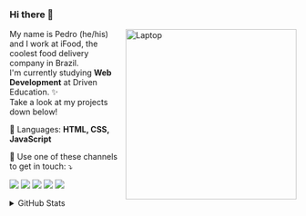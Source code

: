 ### Hi there 👋

<!--
**pedrosabinooo/pedrosabinooo** is a ✨ _special_ ✨ repository because its `README.md` (this file) appears on your GitHub profile.

Here are some ideas to get you started:

- 🔭 I’m currently working on ...
- 🌱 I’m currently learning ...
- 👯 I’m looking to collaborate on ...
- 🤔 I’m looking for help with ...
- 💬 Ask me about ...
- 📫 How to reach me: ...
- 😄 Pronouns: ...
- ⚡ Fun fact: ...
-->

<img src="https://raw.githubusercontent.com/MicaelliMedeiros/micaellimedeiros/master/image/computer-illustration.png" min-width="300px" max-width="300px" width="300px" align="right" alt="Laptop">

<p align="left"> 
  My name is Pedro (he/his) and I work at iFood, the coolest food delivery company in Brazil.<br>
  I'm currently studying <strong>Web Development</strong> at Driven Education. ✨<br>
  Take a look at my projects down below!
</p>

<p align="left">
  🦄 Languages: <strong>HTML, CSS, JavaScript</strong>
</p>
<!-- 
<p align="left">
  💼 Ferramentas: <strong>Coloque as suas ferramentas de trabalho.</strong>
</p> -->

<p align="left">
  💌 Use one of these channels to get in touch: ⤵️
</p>

<p align="left">
  <a href="pedrosabino@outlook.com" alt="Outlook">
  <img src="https://img.shields.io/badge/-Outlook-0078D4?style=flat-square&labelColor=0078D4&logo=microsoftoutlook&logoColor=white&link=pedrosabino@outlook.com" /></a>
  
  <a href="https://www.linkedin.com/in/pedrohsf/" alt="Linkedin">
  <img src="https://img.shields.io/badge/-Linkedin-0e76a8?style=flat-square&logo=Linkedin&logoColor=white&link=https://www.linkedin.com/in/pedrohsf/" /></a>

  <a href="https://api.whatsapp.com/send?phone=5512981238440&text=Hey%20Pedro!%20I%20saw%20your%20github%20profile%20and%20wanted%20to%20get%20in%20touch%20:D" alt="WhatsApp">
  <img src="https://img.shields.io/badge/-WhatsApp-25d366?style=flat-square&labelColor=25d366&logo=whatsapp&logoColor=white&link=https://api.whatsapp.com/send?phone=5512981238440&text=Hey%20Pedro!%20I%20saw%20your%20github%20profile%20and%20wanted%20to%20get%20in%20touch%20:D"/></a>

  <a href="https://www.facebook.com/pedrosabino" alt="Facebook">
  <img src="https://img.shields.io/badge/-Facebook-3b5998?style=flat-square&labelColor=3b5998&logo=facebook&logoColor=white&link=https://www.facebook.com/pedrosabino"/></a>

  <a href="https://www.instagram.com/pedrosabinooo/" alt="Instagram">
  <img src="https://img.shields.io/badge/-Instagram-DF0174?style=flat-square&labelColor=DF0174&logo=instagram&logoColor=white&link=https://www.instagram.com/pedrosabinooo/"/></a>
</p>  
  
<details>
    <summary>GitHub Stats</summary>
    <img style="margin-right:5px" alt="Pedro gitHub Stats" src="https://github-readme-stats.vercel.app/api?username=pedrosabinooo" />
    
</details>
